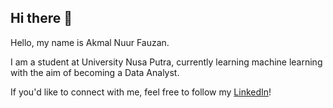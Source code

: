 ## Hi there 👋

<!--
**AkmalNuurFauzan/AkmalNuurFauzan** is a ✨ _special_ ✨ repository because its `README.md` (this file) appears on your GitHub profile.

Here are some ideas to get you started:

- 🔭 I’m currently working on ...
- 🌱 I’m currently learning ...
- 👯 I’m looking to collaborate on ...
- 🤔 I’m looking for help with ...
- 💬 Ask me about ...
- 📫 How to reach me: ...
- 😄 Pronouns: ...
- ⚡ Fun fact: ...
-->

Hello, my name is Akmal Nuur Fauzan.<br>

I am a student at University Nusa Putra, currently learning machine learning with the aim of becoming a Data Analyst.<br>

If you'd like to connect with me, feel free to follow my [LinkedIn](https://www.linkedin.com/in/akmal-nuur-fauzan-533634255/)!
